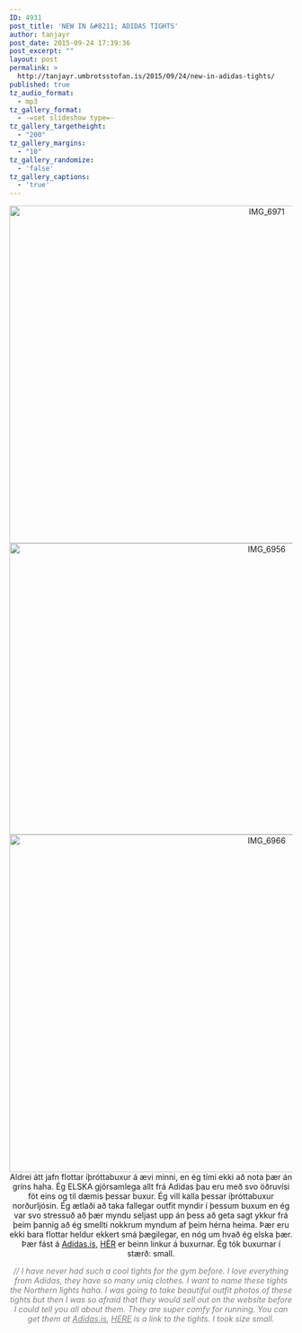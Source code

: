 ```yaml
---
ID: 4931
post_title: 'NEW IN &#8211; ADIDAS TIGHTS'
author: tanjayr
post_date: 2015-09-24 17:39:36
post_excerpt: ""
layout: post
permalink: >
  http://tanjayr.umbrotsstofan.is/2015/09/24/new-in-adidas-tights/
published: true
tz_audio_format:
  - mp3
tz_gallery_format:
  - -=set slideshow type=-
tz_gallery_targetheight:
  - "200"
tz_gallery_margins:
  - "10"
tz_gallery_randomize:
  - 'false'
tz_gallery_captions:
  - 'true'
---
```

<p style="text-align: center;"><img class="aligncenter size-large wp-image-4933" src="http://www.tanjayr.com/wp-content/uploads/2015/09/IMG_6971-1024x683.jpg" alt="IMG_6971" width="900" height="600" />
<img class="aligncenter size-large wp-image-4934" src="http://www.tanjayr.com/wp-content/uploads/2015/09/IMG_6956-1024x589.jpg" alt="IMG_6956" width="900" height="518" />
<img class="aligncenter size-large wp-image-4932" src="http://www.tanjayr.com/wp-content/uploads/2015/09/IMG_6966-1024x683.jpg" alt="IMG_6966" width="900" height="600" />Aldrei átt jafn flottar íþróttabuxur á ævi minni, en ég tími ekki að nota þær án gríns <span class="nwe">haha</span>. Ég ELSKA gjörsamlega allt frá <span class="nwe">Adidas</span> þau eru með svo öðruvísi föt eins og til dæmis þessar buxur. Ég vill kalla þessar íþróttabuxur norðurljósin. Ég ætlaði að taka fallegar <span class="nwe">outfit</span> myndir í þessum buxum en ég var svo stressuð að þær myndu seljast upp án þess að geta sagt ykkur frá þeim þannig að ég smellti nokkrum myndum af þeim hérna heima. Þær eru ekki bara flottar heldur ekkert smá þægilegar, en nóg um hvað ég elska þær. Þær fást á <a href="http://www.adidas.is" target="_blank"><span class="nwe">Adidas.is</span></a>, <a href="http://adidas.is/product-270" target="_blank">HÉR</a> er beinn <span class="nwe">linkur</span> á buxurnar. Ég tók buxurnar í stærð: small.</p>
<p style="text-align: center;"><em><span style="color: #808080;">// I have never had such a cool tights for the gym before. I love everything from Adidas, they have so many uniq clothes. I want to name these tights the Northern lights haha. I was going to take beautiful outfit photos of these tights but then I was so afraid that they would sell out on the website before I could tell you all about them. They are super comfy for running. You can get them at <a style="color: #808080;" href="http://www.adidas.is" target="_blank">Adidas.is</a>, <a style="color: #808080;" href="http://adidas.is/product-270" target="_blank">HERE</a> is a link to the tights. I took size small.</span></em></p>